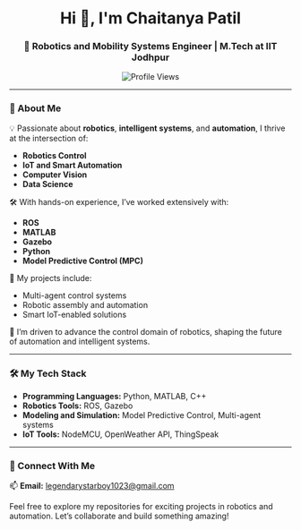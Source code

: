 <h1 align="center">Hi 👋, I'm Chaitanya Patil</h1>  
<h3 align="center">🚀 Robotics and Mobility Systems Engineer | M.Tech at IIT Jodhpur</h3>  

<p align="center">  
  <img src="https://komarev.com/ghpvc/?username=starboy00011&label=Profile%20views&color=0e75b6&style=flat" alt="Profile Views" />  
</p>  

---

### 🌟 About Me  
💡 Passionate about **robotics**, **intelligent systems**, and **automation**, I thrive at the intersection of:  
- **Robotics Control**  
- **IoT and Smart Automation**  
- **Computer Vision**  
- **Data Science**  

🛠️ With hands-on experience, I’ve worked extensively with:  
- **ROS**  
- **MATLAB**  
- **Gazebo**  
- **Python**  
- **Model Predictive Control (MPC)**  

🌟 My projects include:  
- Multi-agent control systems  
- Robotic assembly and automation  
- Smart IoT-enabled solutions  

🎯 I’m driven to advance the control domain of robotics, shaping the future of automation and intelligent systems.  

---

### 🛠️ My Tech Stack  
- **Programming Languages:** Python, MATLAB, C++  
- **Robotics Tools:** ROS, Gazebo  
- **Modeling and Simulation:** Model Predictive Control, Multi-agent systems  
- **IoT Tools:** NodeMCU, OpenWeather API, ThingSpeak  

---

### 🤝 Connect With Me  
📫 **Email:** [legendarystarboy1023@gmail.com](mailto:legendarystarboy1023@gmail.com)  

Feel free to explore my repositories for exciting projects in robotics and automation. Let’s collaborate and build something amazing!  
